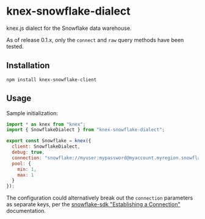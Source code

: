 # knex-snowflake-dialect
knex.js dialect for the Snowflake data warehouse.

As of release 0.1.x, only the `connect` and `raw` query methods have been tested.

## Installation

```shell script
npm install knex-snowflake-client
```

## Usage

Sample initialization:

```javascript
import * as knex from "knex";
import { SnowflakeDialect } from "knex-snowflake-dialect";

export const Snowflake = knex({
  client: SnowflakeDialect,
  debug: true,
  connection: "snowflake://myuser:mypassword@myaccount.myregion.snowflakecomputing.com/mydb?warehouse=MY_WAREHOUSE",
  pool: {
    min: 1,
    max: 1
  }
});
```

The configuration could alternatively break out the `connection` parameters as separate keys, per the 
[snowflake-sdk "Establishing a Connection"](https://docs.snowflake.net/manuals/user-guide/nodejs-driver-use.html#establishing-a-connection)
documentation.
